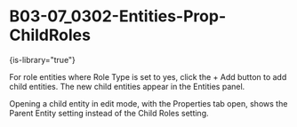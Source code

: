# B03-07_0302-Entities-Prop-ChildRoles

{is-library="true"}

<snippet id="B03-07_0302-Entities-Prop-ChildRoles_snippet">



For role entities where Role Type is set to yes, click the + Add button to add child entities. The new child entities appear in the Entities panel.

Opening a child entity in edit mode, with the Properties tab open, shows the Parent Entity setting instead of the Child Roles setting.


</snippet>